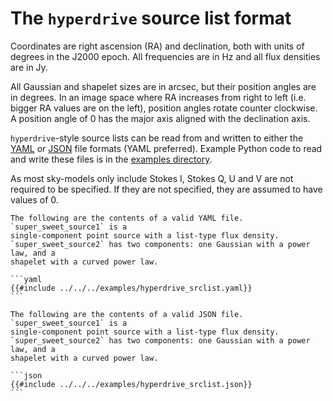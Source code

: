 # The `hyperdrive` source list format

Coordinates are right ascension (RA) and declination, both with units of degrees
in the J2000 epoch. All frequencies are in Hz and all flux densities are in Jy.

All Gaussian and shapelet sizes are in arcsec, but their position angles are in
degrees. In an image space where RA increases from right to left (i.e. bigger RA
values are on the left), position angles rotate counter clockwise. A
position angle of 0 has the major axis aligned with the declination axis.

`hyperdrive`-style source lists can be read from and written to either the
[YAML](https://yaml.org/) or [JSON](https://www.json.org/json-en.html) file
formats (YAML preferred). Example Python code to read and write these files is
in the [examples
directory](https://github.com/MWATelescope/mwa_hyperdrive/tree/main/examples).

As most sky-models only include Stokes I, Stokes Q, U and V are not required to
be specified. If they are not specified, they are assumed to have values of 0.

~~~admonish example title="YAML example"
The following are the contents of a valid YAML file. `super_sweet_source1` is a
single-component point source with a list-type flux density.
`super_sweet_source2` has two components: one Gaussian with a power law, and a
shapelet with a curved power law.

```yaml
{{#include ../../../examples/hyperdrive_srclist.yaml}}
```
~~~

~~~admonish example title="JSON example"
The following are the contents of a valid JSON file. `super_sweet_source1` is a
single-component point source with a list-type flux density.
`super_sweet_source2` has two components: one Gaussian with a power law, and a
shapelet with a curved power law.

```json
{{#include ../../../examples/hyperdrive_srclist.json}}
```
~~~
